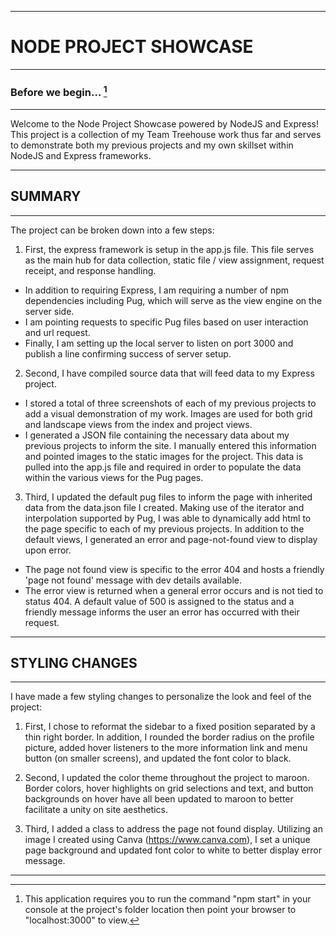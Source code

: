 ___
# NODE PROJECT SHOWCASE
___
### Before we begin... [^1]
___

Welcome to the Node Project Showcase powered by NodeJS and Express! This project is a collection of my Team Treehouse work thus far and serves to demonstrate both my previous projects and my own skillset within NodeJS and Express frameworks. 

___
## SUMMARY
___
The project can be broken down into a few steps:

1. First, the express framework is setup in the app.js file. This file serves as the main hub for data collection, static file / view assignment, request receipt, and response handling. 
-   In addition to requiring Express, I am requiring a number of npm dependencies including Pug, which will serve as the view engine on the server side. 
-   I am pointing requests to specific Pug files based on user interaction and url request.
-   Finally, I am setting up the local server to listen on port 3000 and publish a line confirming success of server setup.

2. Second, I have compiled source data that will feed data to my Express project.
-   I stored a total of three screenshots of each of my previous projects to add a visual demonstration of my work. Images are used for both grid and landscape views from the index and project views.
-   I generated a JSON file containing the necessary data about my previous projects to inform the site. I manually entered this information and pointed images to the static images for the project. This data is pulled into the app.js file and required in order to populate the data within the various views for the Pug pages.
        

3. Third, I updated the default pug files to inform the page with inherited data from the data.json file I created. Making use of the iterator and interpolation supported by Pug, I was able to dynamically add html to the page specific to each of my previous projects. In addition to the default views, I generated an error and page-not-found view to display upon error. 
-   The page not found view is specific to the error 404 and hosts a friendly 'page not found' message with dev details available.
-   The error view is returned when a general error occurs and is not tied to status 404. A default value of 500 is assigned to the status and a friendly message informs the user an error has occurred with their request.

___
## STYLING CHANGES
___

I have made a few styling changes to personalize the look and feel of the project: 
    
1. First, I chose to reformat the sidebar to a fixed position separated by a thin right border. In addition, I rounded the border radius on the profile picture, added hover listeners to the more information link and menu button (on smaller screens), and updated the font color to black.

2. Second, I updated the color theme throughout the project to maroon. Border colors, hover highlights on grid selections and text, and button backgrounds on hover have all been updated to maroon to better facilitate a unity on site aesthetics. 

3. Third, I added a class to address the page not found display. Utilizing an image I created using Canva (https://www.canva.com), I set a unique page background and updated font color to white to better display error message.
___

[^1]: This application requires you to run the command "npm start" in your console at the project's folder location then point your browser to "localhost:3000" to view.
